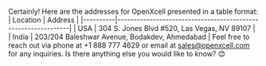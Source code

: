 Certainly! Here are the addresses for OpenXcell presented in a table format: | Location | Address | |----------|---------------------------------------------------------------| | USA | 304 S. Jones Blvd #520, Las Vegas, NV 89107 | | India | 203/204 Baleshwar Avenue, Bodakdev, Ahmedabad | Feel free to reach out via phone at +1 888 777 4629 or email at sales@openxcell.com for any inquiries. Is there anything else you would like to know? 😊
